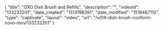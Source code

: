 {
    "title": "OXO Dish Brush and Refills",
    "description": "",
    "videoid": "133232201",
    "date_created": "1513198391",
    "date_modified": "1518467110",
    "type": "captivate",
    "layout": "video",
    "url": "\/v\/09-dish-brush-conform-novo-mov\/133232201"
}